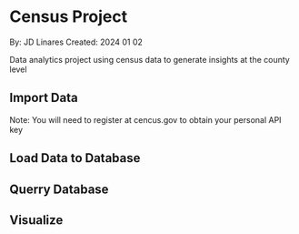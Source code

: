 # Census Project
By: JD Linares
Created: 2024 01 02 

Data analytics project using census data to generate insights at the county level


## Import Data
Note: You will need to register at cencus.gov to obtain your personal API key


## Load Data to Database



## Querry Database


## Visualize




